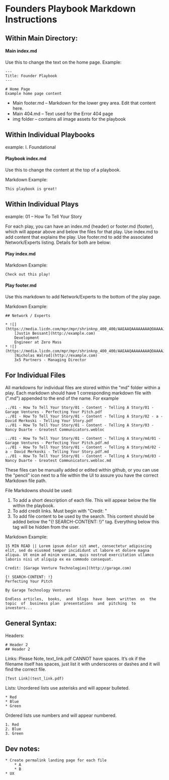 # Founders Playbook Markdown Instructions


## Within Main Directory:

#### Main index.md

Use this to change the text on the home page. Example:

    ---
    Title: Founder Playbook
    ---
    
    # Home Page
    Example home page content


* Main footer.md – Markdown for the lower grey area. Edit that content here.
* Main 404.md – Text used for the Error 404 page
* img folder – contains all image assets for the playbook

## Within Individual Playbooks
example: I. Foundational

#### Playbook index.md 
Use this to change the content at the top of a playbook.

Markdown Example:

	This playbook is great!

## Within Individual Plays
example: 01 – How To Tell Your Story

For each play, you can have an index.md (header) or footer.md (footer), which will appear above and below the files for that play. Use index.md to add content that explains the play. Use footer.md to add the associated Network/Experts listing. Details for both are below:

#### Play index.md

Markdown Example:

	Check out this play!

#### Play footer.md
Use this markdown to add Network/Experts to the bottom of the play page.

Markdown Example:

	## Network / Experts

	* ![](https://media.licdn.com/mpr/mpr/shrinknp_400_400/AAEAAQAAAAAAAAQOAAAAJDdkZDZmNTY1LWQ5YjMtNGVkYS1hM2RjLTFiNDAxNzljMjQxZg.jpg)
	    [Justin Bessant](http://example.com)
	    Development
	    Engineer at Zero Mass
	* ![](https://media.licdn.com/mpr/mpr/shrinknp_400_400/AAEAAQAAAAAAAAQOAAAAJDdkZDZmNTY1LWQ5YjMtNGVkYS1hM2RjLTFiNDAxNzljMjQxZg.jpg)
	    [Nicholas Walrod](http://example.com)
	    3x5 Partners - Managing Director

## For Individual Files

All markdowns for individual files are stored within the "md" folder within a play. Each markdown should have 1 corresponding markdown file with (".md") appended to the end of the name. For example

	../01 - How To Tell Your Story/01 - Content - Telling A Story/01 - Garage Ventures - Perfecting Your Pitch.pdf
	../01 - How To Tell Your Story/01 - Content - Telling A Story/02 - a - David Merkoski - Telling Your Story.pdf
	../01 - How To Tell Your Story/01 - Content - Telling A Story/03 - Nancy Duarte - Greatest Communicators.webloc
	
	../01 - How To Tell Your Story/01 - Content - Telling A Story/md/01 - Garage Ventures - Perfecting Your Pitch.pdf.md
	../01 - How To Tell Your Story/01 - Content - Telling A Story/md/02 - a - David Merkoski - Telling Your Story.pdf.md
	../01 - How To Tell Your Story/01 - Content - Telling A Story/md/03 - Nancy Duarte - Greatest Communicators.webloc.md

These files can be manually added or edited within github, or you can use the "pencil" icon next to a file within the UI to assure you have the correct Markdown file path.

File Markdowns should be used:
1. To add a short description of each file. This will appear below the file within the playbook.
2. To add credit links. Must begin with "Credit: "
3. To add file content to be used by the search. This content should be added below the "{! SEARCH-CONTENT: !}" tag. Everything below this tag will be hidden from the user.

Markdown Example:

	15 MIN READ || Lorem ipsum dolor sit amet, consectetur adipiscing elit, sed do eiusmod tempor incididunt ut labore et dolore magna aliqua. Ut enim ad minim veniam, quis nostrud exercitation ullamco laboris nisi ut aliquip ex ea commodo consequat.

	Credit: [Garage Venture Technologies](http://garage.com)

	{! SEARCH-CONTENT: !}
	Perfecting Your Pitch

	By Garage Technology Ventures

	Endless articles,  books,  and  blogs  have  been  written  on  the  topic  of  business plan  presentations  and  pitching  to  investors...

## General Syntax:

Headers:

	# Header 2
	## Header 2

Links: Please Note, text_link.pdf CANNOT have spaces. It’s ok if the filename itself has spaces, just list it with underscores or dashes and it will find the correct file.

	[Test Link](test_link.pdf)   
	
Lists:
Unordered lists use asterisks and will appear bulleted.

	* Red
	* Blue
	* Green 
	
Ordered lists use numbers and will appear numbered.

	1. Red
	2. Blue
	3. Green 

## Dev notes:

	* Create permalink landing page for each file
		* A
		* B
	* UX
